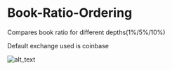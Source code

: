 # Book-Ratio-Ordering
Compares book ratio for different depths(1%/5%/10%)

Default exchange used is coinbase

![alt_text](https://github.com/harishkumar92/Book-Ratio-Ordering/blob/master/sample.png?raw=true)
